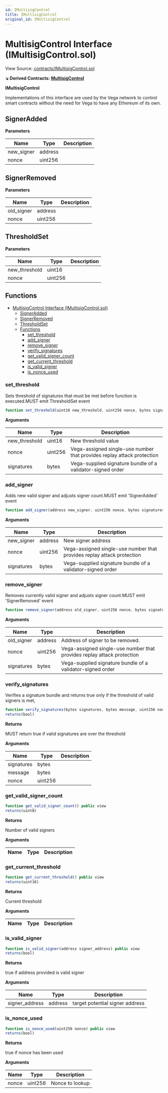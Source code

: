 ```yaml
---
id: IMultisigControl
title: IMultisigControl
original_id: IMultisigControl
---
```


# MultisigControl Interface (IMultisigControl.sol)

View Source: [contracts/IMultisigControl.sol](https://github.com/vegaprotocol/MultisigControl/blob/develop/contracts/IMultisigControl.sol)

**↘ Derived Contracts: [MultisigControl](../contracts/MultisigControl.md)**

**IMultisigControl**

Implementations of this interface are used by the Vega network to control smart contracts without the need for Vega to have any Ethereum of its own.

## SignerAdded

**Parameters**

| Name        | Type           | Description  |
| ------------- |------------- | -----|
| new_signer | address |  | 
| nonce | uint256 |  | 

## SignerRemoved

**Parameters**

| Name        | Type           | Description  |
| ------------- |------------- | -----|
| old_signer | address |  | 
| nonce | uint256 |  | 

## ThresholdSet

**Parameters**

| Name        | Type           | Description  |
| ------------- |------------- | -----|
| new_threshold | uint16 |  | 
| nonce | uint256 |  | 

## Functions

- [MultisigControl Interface (IMultisigControl.sol)](#multisigcontrol-interface-imultisigcontrolsol)
  - [SignerAdded](#signeradded)
  - [SignerRemoved](#signerremoved)
  - [ThresholdSet](#thresholdset)
  - [Functions](#functions)
    - [set_threshold](#set_threshold)
    - [add_signer](#add_signer)
    - [remove_signer](#remove_signer)
    - [verify_signatures](#verify_signatures)
    - [get_valid_signer_count](#get_valid_signer_count)
    - [get_current_threshold](#get_current_threshold)
    - [is_valid_signer](#is_valid_signer)
    - [is_nonce_used](#is_nonce_used)

### set_threshold

Sets threshold of signatures that must be met before function is executed.MUST emit ThresholdSet event

```js
function set_threshold(uint16 new_threshold, uint256 nonce, bytes signatures) public nonpayable
```

**Arguments**

| Name        | Type           | Description  |
| ------------- |------------- | -----|
| new_threshold | uint16 | New threshold value | 
| nonce | uint256 | Vega-assigned single-use number that provides replay attack protection | 
| signatures | bytes | Vega-supplied signature bundle of a validator-signed order | 

### add_signer

Adds new valid signer and adjusts signer count.MUST emit 'SignerAdded' event

```js
function add_signer(address new_signer, uint256 nonce, bytes signatures) public nonpayable
```

**Arguments**

| Name        | Type           | Description  |
| ------------- |------------- | -----|
| new_signer | address | New signer address | 
| nonce | uint256 | Vega-assigned single-use number that provides replay attack protection | 
| signatures | bytes | Vega-supplied signature bundle of a validator-signed order | 

### remove_signer

Removes currently valid signer and adjusts signer count.MUST emit 'SignerRemoved' event

```js
function remove_signer(address old_signer, uint256 nonce, bytes signatures) public nonpayable
```

**Arguments**

| Name        | Type           | Description  |
| ------------- |------------- | -----|
| old_signer | address | Address of signer to be removed. | 
| nonce | uint256 | Vega-assigned single-use number that provides replay attack protection | 
| signatures | bytes | Vega-supplied signature bundle of a validator-signed order | 

### verify_signatures

Verifies a signature bundle and returns true only if the threshold of valid signers is met,

```js
function verify_signatures(bytes signatures, bytes message, uint256 nonce) public nonpayable
returns(bool)
```

**Returns**

MUST return true if valid signatures are over the threshold

**Arguments**

| Name        | Type           | Description  |
| ------------- |------------- | -----|
| signatures | bytes |  | 
| message | bytes |  | 
| nonce | uint256 |  | 

### get_valid_signer_count

```js
function get_valid_signer_count() public view
returns(uint8)
```

**Returns**

Number of valid signers

**Arguments**

| Name        | Type           | Description  |
| ------------- |------------- | -----|

### get_current_threshold

```js
function get_current_threshold() public view
returns(uint16)
```

**Returns**

Current threshold

**Arguments**

| Name        | Type           | Description  |
| ------------- |------------- | -----|

### is_valid_signer

```js
function is_valid_signer(address signer_address) public view
returns(bool)
```

**Returns**

true if address provided is valid signer

**Arguments**

| Name        | Type           | Description  |
| ------------- |------------- | -----|
| signer_address | address | target potential signer address | 

### is_nonce_used

```js
function is_nonce_used(uint256 nonce) public view
returns(bool)
```

**Returns**

true if nonce has been used

**Arguments**

| Name        | Type           | Description  |
| ------------- |------------- | -----|
| nonce | uint256 | Nonce to lookup | 

